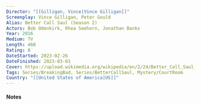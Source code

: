 ```yaml
---
Director: "[[Gilligan, Vince|Vince Gilligan]]"
Screenplay: Vince Gilligan, Peter Gould
Alias: Better Call Saul (Season 2)
Actors: Bob Odenkirk, Rhea Seehorn, Jonathan Banks
Year: 2016
Medium: TV
Length: 460
Rating: 8
DateStarted: 2023-02-26
DateFinished: 2023-03-01
Cover: https://upload.wikimedia.org/wikipedia/en/2/24/Better_Call_Saul_season_2.jpg
Tags: Series/BreakingBad, Series/BetterCallSaul, Mystery/CourtRoom 
Country: "[[United States of America|US]]"
---
```

#### Notes